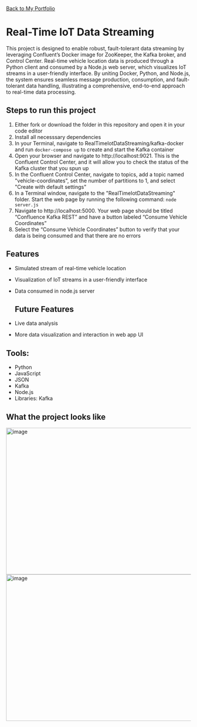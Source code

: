 <a href="https://npedraza09.github.io">Back to My Portfolio</a>

# Real-Time IoT Data Streaming

This project is designed to enable robust, fault-tolerant data streaming by leveraging Confluent’s Docker image for ZooKeeper, the Kafka broker, and Control Center. Real-time vehicle location data is produced through a Python client and consumed by a Node.js web server, which visualizes IoT streams in a user-friendly interface. By uniting Docker, Python, and Node.js, the system ensures seamless message production, consumption, and fault-tolerant data handling, illustrating a comprehensive, end-to-end approach to real-time data processing.


## Steps to run this project
1. Either fork or download the folder in this repository and open it in your code editor
2. Install all necesssary dependencies
3. In your Terminal, navigate to RealTimeIotDataStreaming/kafka-docker and run `docker-compose up` to create and start the Kafka container
4. Open your browser and navigate to http://localhost:9021. This is the Confluent Control Center, and it will allow you to check the status of the Kafka cluster that you spun up
5. In the Confluent Control Center, navigate to topics, add a topic named "vehicle-coordinates", set the number of partitions to 1, and select "Create with default settings"
6. In a Terminal window, navigate to the "RealTimeIotDataStreaming" folder. Start the web page by running the following command: `node server.js`
7. Navigate to http://localhost:5000. Your web page should be titled “Confluence Kafka REST” and have a button labeled “Consume Vehicle Coordinates”
8. Select the “Consume Vehicle Coordinates” button to verify that your data is being consumed and that there are no errors

## Features
- Simulated stream of real-time vehicle location
- Visualization of IoT streams in a user-friendly interface
- Data consumed in node.js server
  
  ## Future Features
- Live data analysis
- More data visualization and interaction in web app UI

## Tools:
* Python
* JavaScript
* JSON
* Kafka
* Node.js
* Libraries: Kafka

## What the project looks like

<img width="800" height="400" alt="image" src="https://github.com/user-attachments/assets/d7496ab1-0944-4126-8eff-1a0c56d8cd3e" />

<img width="800" height="400" alt="image" src="https://github.com/user-attachments/assets/536c5cce-bc77-4298-9214-1cd70facfc24" />





